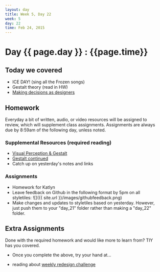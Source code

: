 ```yaml
---
layout: day
title: Week 5, Day 22
week: 5
day: 22
time: Feb 24, 2015
---
```


# Day {{ page.day }} : {{page.time}}


## Today we covered

* ICE DAY! (sing all the Frozen songs)
* Gestalt theory (read in HW)
* [Making decisions as designers](https://speakerdeck.com/samkap/design-research-and-decision-making-slides-from-aggregate-conference-2014)



## Homework
Everyday a bit of written, audio, or video resources will be assigned to review, which will supplement class assignments. Assignments are always due by 8:59am of the following day, unless noted.

### Supplemental Resources (required reading)
* [Visual Perception & Gestalt](http://www.smashingmagazine.com/2014/03/28/design-principles-visual-perception-and-the-principles-of-gestalt/)
* [Gestalt continued](http://www.vanseodesign.com/web-design/gestalt-principles-of-perception/)
* Catch up on yesterday's notes and links


### Assignments
* Homework for Katlyn
* Leave feedback on Github in the following format by 5pm on all styletiles:
![]({{ site.url }}/images/githubfeedback.png)
* Make changes and updates to styletiles based on yesterday. However, just push them to your "day_21" folder rather than making a "day_22" folder.


## Extra Assignments
Done with the required homework and would like more to learn from? TIY has you covered.

* Once you complete the above, try your hand at...

* reading about [weekly redesign challenge](https://medium.com/weekly-redesign-challenge)